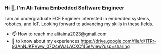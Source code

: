 ### Hi  👋, I'm Ali Taima Embedded Software Engineer
I am an undergraduate ECE Engineer interested in embedded systems, robotics, and IoT. Looking forward to advancing my skills in these fields.
- 📫 How to reach me alitaima2023@gmail.com
- 📄 to know about my experiences https://drive.google.com/file/d/1TRr-93AnNJKPVww_07Q4eWaLACXCf45e/view?usp=sharing

<!--
**AliTaima/AliTaima** is a ✨ _special_ ✨ repository because its `README.md` (this file) appears on your GitHub profile.

Here are some ideas to get you started:

- 🔭 I’m currently working on ...
- 🌱 I’m currently learning ...
- 👯 I’m looking to collaborate on ...
- 🤔 I’m looking for help with ...
- 💬 Ask me about ...
- 📫 How to reach me: ...
- 😄 Pronouns: ...
- ⚡ Fun fact: ...
-->
